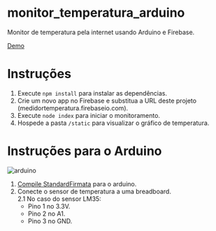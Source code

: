 # monitor_temperatura_arduino
Monitor de temperatura pela internet usando Arduino e Firebase.

[Demo](https://medidortemperatura.firebaseapp.com/)
  
# Instruções
  
1. Execute `npm install` para instalar as dependências.  
2. Crie um novo app no Firebase e substitua a URL deste projeto (medidortemperatura.firebaseio.com).  
3. Execute `node index` para iniciar o monitoramento.  
4. Hospede a pasta `/static` para visualizar o gráfico de temperatura.  
  
# Instruções para o Arduino  
![arduino](http://i.imgur.com/7JvMLVX.png)  
1. [Compile StandardFirmata](https://www.arduino.cc/en/Reference/Firmata) para o arduino.  
2. Conecte o sensor de temperatura a uma breadboard.  
  2.1 No caso do sensor LM35:  
    * Pino 1 no 3.3V.  
    * Pino 2 no A1.  
    * Pino 3 no GND.  
